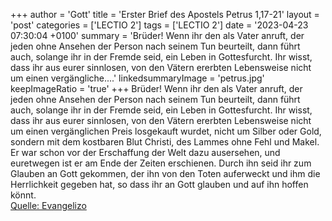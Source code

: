 +++
author = 'Gott'
title = 'Erster Brief des Apostels Petrus 1,17-21'
layout = 'post'
categories = ['LECTIO 2']
tags = ['LECTIO 2']
date = '2023-04-23 07:30:04 +0100'
summary = 'Brüder! Wenn ihr den als Vater anruft, der jeden ohne Ansehen der Person nach seinem Tun beurteilt, dann führt auch, solange ihr in der Fremde seid, ein Leben in Gottesfurcht. Ihr wisst, dass ihr aus eurer sinnlosen, von den Vätern ererbten Lebensweise nicht um einen vergängliche....'
linkedsummaryImage = 'petrus.jpg'
keepImageRatio = 'true'
+++
Brüder! Wenn ihr den als Vater anruft, der jeden ohne Ansehen der Person nach seinem Tun beurteilt, dann führt auch, solange ihr in der Fremde seid, ein Leben in Gottesfurcht.
Ihr wisst, dass ihr aus eurer sinnlosen, von den Vätern ererbten Lebensweise nicht um einen vergänglichen Preis losgekauft wurdet, nicht um Silber oder Gold,
sondern mit dem kostbaren Blut Christi, des Lammes ohne Fehl und Makel.<!--more-->
Er war schon vor der Erschaffung der Welt dazu ausersehen, und euretwegen ist er am Ende der Zeiten erschienen.
Durch ihn seid ihr zum Glauben an Gott gekommen, der ihn von den Toten auferweckt und ihm die Herrlichkeit gegeben hat, so dass ihr an Gott glauben und auf ihn hoffen könnt.<br> [Quelle: Evangelizo](https://evangeliumtagfuertag.org/DE/gospel)